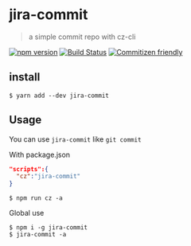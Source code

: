 # jira-commit
> a simple commit repo with cz-cli 
    

[![npm version](https://img.shields.io/npm/v/jira-commit.svg?style=flat-square)](https://www.npmjs.org/package/jira-commit)
[![Build Status](https://img.shields.io/travis/likun7981/jira-commit.svg?style=flat-square)](https://travis-ci.org/likun7981/jira-commit)
[![Commitizen friendly](https://img.shields.io/badge/commitizen-friendly-brightgreen.svg?style=flat-square)](http://commitizen.github.io/cz-cli/)

## install
```
$ yarn add --dev jira-commit
```

## Usage

You can use `jira-commit` like `git commit`
  
  
With package.json
```json
"scripts":{
  "cz":"jira-commit"
}
```

```
$ npm run cz -a 
```

Global use 

```
$ npm i -g jira-commit
$ jira-commit -a
```
